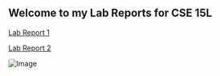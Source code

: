 ## Welcome to my Lab Reports for CSE 15L





[Lab Report 1](https://extraexabyte.github.io/cse15l-lab-reports/lab-report-1-week-2.html)

[Lab Report 2](lab-report-2-week-4.html)

![Image](https://extraexabyte.github.io/cse15l-lab-reports/moon.png)